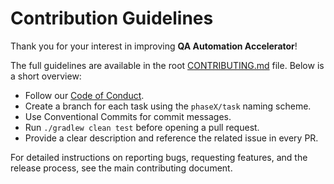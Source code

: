 # Contribution Guidelines

Thank you for your interest in improving **QA Automation Accelerator**!

The full guidelines are available in the root [CONTRIBUTING.md](../CONTRIBUTING.md) file.
Below is a short overview:

- Follow our [Code of Conduct](../CODE_OF_CONDUCT.md).
- Create a branch for each task using the `phaseX/task` naming scheme.
- Use Conventional Commits for commit messages.
- Run `./gradlew clean test` before opening a pull request.
- Provide a clear description and reference the related issue in every PR.

For detailed instructions on reporting bugs, requesting features, and the release process, see the main contributing document.
